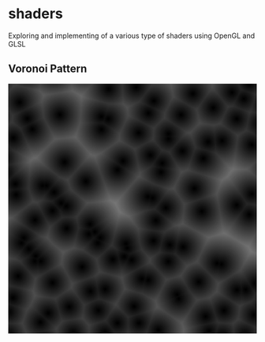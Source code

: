 # shaders
Exploring and implementing of a various type of shaders using OpenGL and GLSL

<h2>Voronoi Pattern</h2>
<p></p>

<img src="img/Voronoi_v1.PNG"/>
